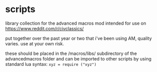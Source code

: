 # scripts
library collection for the advanced macros mod intended for use on https://www.reddit.com/r/civclassics/

put together over the past year or two that i've been using AM, quality varies. use at your own risk.

these should be placed in the /macros/libs/ subdirectory of the advancedmacros folder and can be imported to other scripts by using standard lua syntax: `xyz = require ("xyz")`

